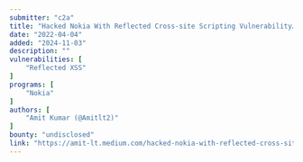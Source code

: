 ```yaml
---
submitter: "c2a"
title: "Hacked Nokia With Reflected Cross-site Scripting Vulnerability…."
date: "2022-04-04"
added: "2024-11-03"
description: ""
vulnerabilities: [
    "Reflected XSS"
]
programs: [
    "Nokia"
]
authors: [
    "Amit Kumar (@Amitlt2)"
]
bounty: "undisclosed"
link: "https://amit-lt.medium.com/hacked-nokia-with-reflected-cross-site-scripting-vulnerability-327daa8e62fb"
---
```




